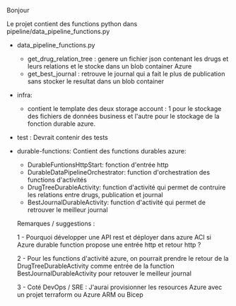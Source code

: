 Bonjour

Le projet contient des functions python dans pipeline/data_pipeline_functions.py
- data_pipeline_functions.py
  - get_drug_relation_tree : genere un fichier json contenant les drugs et leurs relations et le stocke dans un blob container Azure
  - get_best_journal : retrouve le journal qui a fait le plus de publication sans stocker le resultat dans un blob container
- infra:
  - contient le template des deux storage account : 1 pour le stockage des fichiers de données business et l'autre pour le stockage de la fonction durable azure.
- test :
  Devrait contenir des tests
- durable-functions:
  Contient des functions durables azure:
  - DurableFuntionsHttpStart: fonction d'entrée http
  - DurableDataPipelineOrchestrator: function d'orchestration des functions d'activités
  - DrugTreeDurableActivity: function d'activité qui permet de contruire les relations entre drugs, publication et journal
  - BestJournalDurableActivity: function d'activité qui permet de retrouver le meilleur journal

  Remarques / suggestions :
  
  1 - Pourquoi développer une API rest et déployer dans azure ACI si Azure durable function propose une entrée http et retour http ?
  
  2 - Pour les functions d'activité azure, on pourrait prendre le retour de la DrugTreeDurableActivity comme entrée de la function BestJournalDurableActivity pour retouver le meilleur journal
  
  3 - Coté DevOps / SRE : J'aurai provisionner les resources Azure avec un projet terraform ou Azure ARM ou Bicep
  
